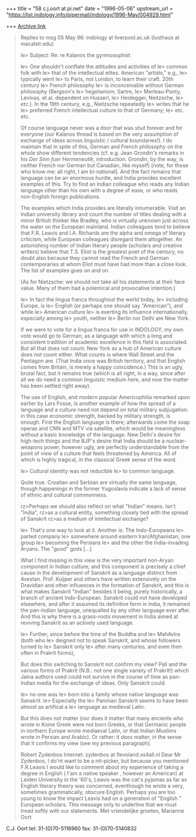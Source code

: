 +++
title = "58 c.j.oort at pi.net"
date = "1996-05-06"
upstream_url = "https://list.indology.info/pipermail/indology/1996-May/004929.html"

+++
[Archive link](https://list.indology.info/pipermail/indology/1996-May/004929.html)

>Replies to msg 05 May 96: indology at liverpool.ac.uk (lusthaus at macalstr.edu)
>
> le> Subject: Re: re Kalanos the gymnosophist
>
> le> One shouldn't conflate the attitudes and activities of
> le> common folk with
> le> that of the intellectual elites. American "artists," e.g.,
> le> typically went
> le> to Paris, not London, to learn their craft. 20th century
> le> French philosophy
> le> is inconceivable without German philosophy (Bergson's
> le> hegelianism; Sartre,
> le> Merleau-Ponty, Levinas, et al. dependent on Husserl,
> le> Heidegger, Neitzsche,
> le> etc.). In the 19th century, e.g., Nietzsche repeatedly
> le> writes that he
> le> preferred French intellectual culture to that of Germany;
> le> etc. etc.
>
>Of course language never was a door that was shut forever and for everyone (our
>Kalanos thread is based on the very assumption of exchange of ideas across
>linguistic / cultural boundaries!). I do maintain that in spite of this, German
>and French philosophy on the whole show different tendencies (cf. e.g. Jean
>Grondin's remarks in his _Der Sinn fuer Hermeneutik_, introduction. Grondin, by
>the way, is neither French nor German but Canadian, like myself) [note, for
>those who know me: all right, I am bi-national]. And the fact remains that
>language can be an enormous hurdle, and India provides excellent examples of
>this. Try to find an Indian colleague who reads any Indian language other than
>his own with a degree of ease, or who reads non-English foreign publications.
>
>The examples which India provides are literally innumerable. Visit an Indian
>university library and count the number of titles dealing with a minor British
>thinker like Bradley, who is virtually unknown just across the water on the
>European mainland. Indian colleagues tend to believe that F.R. Leavis and I.A.
>Richards are the alpha and omega of literary criticism, while European
>colleagues disregard them altogether. An astonishing number of Indian literary
>people (scholars and creative writers) believe that T.S. Eliot is the greatest
>poet of the century, no doubt also because they cannot read the French and
>German contemporaries at whom Eliot must have had more than a close look. The
>list of examples goes on and on.
>
>(As for Nietzsche: we should not take all his statements at their face value.
>Many of them had a polemical and provocative intention.)
>
> le> In fact the lingua franca throughout the world today,
> le> including Europe, is
> le> English (or perhaps one should say "American"), and while
> le> American culture
> le> is exerting its influence internationally, especially among
> le> youth, neither
> le> Berlin nor Delhi are New York.
>
>If we were to vote for a lingua franca for use in INDOLOGY, my own vote would
>go to German, as a language with which a long and consistent tradition of
>academic excellence in this field is associated. But all that does not count.
>New York as a hub of American culture does not count either. What counts is
>where Wall Street and the Pentagon are. (That India once was British territory,
>and that English comes from Britain, is merely a happy coincidence.) This is an
>ugly, brutal fact, but it remains true (which is all right, in a way, since
>after all we do need a common linguistic medium here, and now the matter has
>been settled right away).
>
>The use of English, and modern popular Americophilia remarked upon earlier by
>Lars Fosse, is another example of how the spread of a language and a culture
>need not depend on total military subjugation: in this case economic strength,
>backed by military strength, is enough. First the English language is there;
>afterwards come the soap operas and CNN and MTV via satellite, which would be
>meaningless without a basic knowledge of the language. New Delhi's desire for
>high-tech things and the BJP's desire that India should be a nuclear-weapons
>power, however ugly, are perfectly understandable from the point of view of a
>culture that feels threatened by America. All of which is highly tragical, in
>the classical Greek sense of the word.
>
> le> Cultural identity was not reducible
> le> to common language.
>
>Quite true. Croatian and Serbian are virtually the same language, though
>happenings in the former Yugoslavia indicate a lack of sense of ethnic and
>cultural commonness.
>
> rz>Perhaps we should also reflect on what "Indian" means. Isn't "India",
> rz>as a cultural entity, something closely tied with the spread of Sanskrit
> rz>as a medium of intellectual exchange?
>
> le> That's one way to look at it. Another is: The Indo-Europeans
> le> parted company
> le> somewhere around eastern Iran/Afghanistan, one group
> le> becoming the Persians
> le> and the other the India-invading Aryans. The "good" gods [...]
>
>What I find missing in this view is the very important non-Aryan component in
>Indian culture; and this component is precisely a chief cause in the
>development of Sanskrit as a language distinct from Avestan. Prof. Kuijper and
>others have written extensively on the Dravidian and other influences in the
>formation of Sanskrit, and this is what makes Sanskrit "Indian" besides it
>being, purely historically, a branch of ancient Indo-European. Sanskrit could
>not have developed elsewhere, and after it assumed its definitive form in
>India, it remained the pan-Indian language, unequalled by any other language
>ever after. And this is why there is a grass-roots movement in India aimed at
>reviving Sanskrit as an actively used language.
>
> le> Further, since before the time of the Buddha and
> le> MahAvIra (both who
> le> deigned not to speak Sanskrit, and whose followers turned to
> le> Sanskrit only
> le> after many centuries, and even then often in Prakrit forms),
>
>But does this switching to Sanskrit not confirm my view? Pali and the various
>forms of Prakrit (N.B.: not one single variety of Prakrit!) which Jaina authors
>used could not survive in the course of time as pan-Indian media for the
>exchange of ideas. Only Sanskrit could.
>
> le> no one was
> le> born into a family whose native language was Sanskrit.
> le> Especially the
> le> Paninian Sanskrit seems to have been almost as artifical a
> le> language as medieval Latin.
>
>But this does not matter (nor does it matter that many ancients who wrote in
>Koine Greek were not born Greeks, or that Germanic people in northern Europe
>wrote mediaeval Latin, or that Indian Muslims wrote in Persian and Arabic). Or
>rather: it _does_ matter, in the sense that it confirms my view (see my
>previous paragraph).
>
>Robert Zydenbos
>Internet: zydenbos at flevoland.xs4all.nl
Dear Mr Zydenbos,
I do'nt want to be a nit-picker, but because you mentioned F.R.Leavis I
would like to comment about my experience of taking a degree in English (
I'am a native speaker , however an American) at Leiden University in the
'60's, Leavis was the cat's pyjamas as far as English literary theory was
concerned, eventhough he wrote a very, sometimes grammatically, obscure
English.  Perhaps you are too young to know the impact Leavis had on a
generation of "English " European scholars.  This message only to underline
that we must tread softly with our statements.
Met vriendelijke groeten,
Marianne Oort


C.J. Oort
tel: 31-(0)70-5116960
fax: 31-(0)70-5140832






